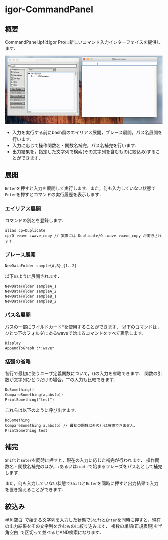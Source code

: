 # igor-CommandPanel

## 概要
CommandPanel.ipfはIgor Proに新しいコマンド入力インターフェイスを提供します．

![Demo](https://github.com/ryotako/igor-CommandPanel/blob/master/Demo%20.gif)

- 入力を実行する前にbash風のエイリアス展開，ブレース展開，パス名展開を行います．
- 入力に応じて操作関数名・関数名補完，パス名補完を行います．
- 出力結果を，指定した文字列で検索(その文字列を含むものに絞込み)することができます．

## 展開
`Enter`を押すと入力を展開して実行します．また，何も入力していない状態で`Enter`を押すとコマンドの実行履歴を表示します．
### エイリアス展開
コマンドの別名を登録します．
```
alias cp=Duplicate
cp/O :wave :wave_copy // 実際には Duplicate/O :wave :wave_copy が実行されます．
```
### ブレース展開
``` 
NewDataFolder sample{A,B}_{1..2}
```
以下のように展開されます．
```
NewDataFolder sampleA_1
NewDataFolder sampleA_2
NewDataFolder sampleB_1
NewDataFolder sampleB_2
```
### パス名展開
パスの一部にワイルドカード*を使用することができます．
以下のコマンドは，ひとつ下のフォルダにあるwaveで始まるコマンドをすべて表示します．
```
Display
AppendToGraph :*:wave*
```

### 括弧の省略
各行で最初に使うユーザ定義関数について，()の入力を省略できます．
関数の引数が文字列ひとつだけの場合，""の入力も比較できます．
```
DoSomething()
CompareSomething(a,abs(b))
PrintSomething("test")
```
これらは以下のように呼び出せます．
```
DoSomething
CompareSomething a,abs(b) // 最初の関数以外の()は省略できません．
PrintSomething test
```

## 補完
`Shift`と`Enter`を同時に押すと，現在の入力に応じた補完が行われます．
操作関数名・関数名補完のほか，`:`あるいは`root:`で始まるフレーズをパス名として補完します．

また，何も入力していない状態で`Shift`と`Enter`を同時に押すと出力結果で入力を置き換えることができます．

## 絞込み
半角空白` `で始まる文字列を入力した状態で`Shift`と`Enter`を同時に押すと，現在の出力結果をその文字列を含むものに絞り込みます．
複数の単語(正規表現)を半角空白` `で区切って並べるとAND検索になります．
